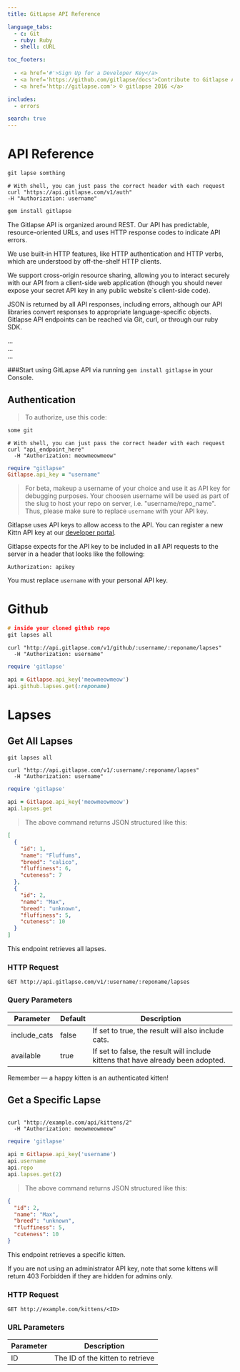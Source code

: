 ```yaml
---
title: GitLapse API Reference

language_tabs:
  - c: Git 
  - ruby: Ruby
  - shell: cURL 

toc_footers:
  
  - <a href='#'>Sign Up for a Developer Key</a>
  - <a href='https://github.com/gitlapse/docs'>Contribute to Gitlapse API</a>
  - <a href='http://gitlapse.com'> © gitlapse 2016 </a>

includes:
  - errors

search: true
---
```


# API Reference

```c
git lapse somthing
```
```shell
# With shell, you can just pass the correct header with each request
curl "https://api.gitlapse.com/v1/auth"
-H "Authorization: username"
```
```ruby
gem install gitlapse
```

The Gitlapse API is organized around REST. Our API has predictable, resource-oriented URLs, and uses HTTP response codes to indicate API errors. 

We use built-in HTTP features, like HTTP authentication and HTTP verbs, which are understood by off-the-shelf HTTP clients. 

We support cross-origin resource sharing, allowing you to interact securely with our API from a client-side web application (though you should never expose your secret API key in any public website`s client-side code). 

JSON is returned by all API responses, including errors, although our API libraries convert responses to appropriate language-specific objects. Gitlapse API endpoints can be reached via Git, curl, or through our ruby SDK.


<aside class="notice">...</aside>

<aside class="success">...</aside>

<aside class="warning">...</aside>

###Start using GitLapse API via running `gem install gitlapse` in your Console.

## Authentication

> To authorize, use this code:

```c
some git
```

```shell
# With shell, you can just pass the correct header with each request
curl "api_endpoint_here"
  -H "Authorization: meowmeowmeow"
```

```ruby
require "gitlapse"
Gitlapse.api_key = "username"
```
> For beta, makeup a username of your choice and use it as API key for debugging purposes. Your choosen username will be used as part of the slug to host your repo on server, i.e. "username/repo_name". Thus, please make sure to replace `username` with your API key.


Gitlapse uses API keys to allow access to the API. You can register a new Kittn API key at our [developer portal](http://gitlapse.com/developers).

Gitlapse expects for the API key to be included in all API requests to the server in a header that looks like the following:

`Authorization: apikey`

<aside class="notice">
You must replace <code>username</code> with your personal API key.
</aside>

# Github 

```c
# inside your cloned github repo
git lapses all 
```

```shell
curl "http://api.gitlapse.com/v1/github/:username/:reponame/lapses"
  -H "Authorization: username"
```
```ruby
require 'gitlapse'

api = Gitlapse.api_key('meowmeowmeow')
api.github.lapses.get(:reponame)
```


# Lapses 

## Get All Lapses

```c
git lapses all
```

```shell
curl "http://api.gitlapse.com/v1/:username/:reponame/lapses"
  -H "Authorization: username"
```
```ruby
require 'gitlapse'

api = Gitlapse.api_key('meowmeowmeow')
api.lapses.get
```


> The above command returns JSON structured like this:

```json
[
  {
    "id": 1,
    "name": "Fluffums",
    "breed": "calico",
    "fluffiness": 6,
    "cuteness": 7
  },
  {
    "id": 2,
    "name": "Max",
    "breed": "unknown",
    "fluffiness": 5,
    "cuteness": 10
  }
]
```

This endpoint retrieves all lapses.

### HTTP Request

`GET http://api.gitlapse.com/v1/:username/:reponame/lapses`

### Query Parameters

Parameter | Default | Description
--------- | ------- | -----------
include_cats | false | If set to true, the result will also include cats.
available | true | If set to false, the result will include kittens that have already been adopted.

<aside class="success">
Remember — a happy kitten is an authenticated kitten!
</aside>

## Get a Specific Lapse 
```c
```

```shell
curl "http://example.com/api/kittens/2"
  -H "Authorization: meowmeowmeow"
```

```ruby
require 'gitlapse'

api = Gitlapse.api_key('username')
api.username
api.repo
api.lapses.get(2)
```

> The above command returns JSON structured like this:

```json
{
  "id": 2,
  "name": "Max",
  "breed": "unknown",
  "fluffiness": 5,
  "cuteness": 10
}
```

This endpoint retrieves a specific kitten.

<aside class="warning">If you are not using an administrator API key, note that some kittens will return 403 Forbidden if they are hidden for admins only.</aside>

### HTTP Request

`GET http://example.com/kittens/<ID>`

### URL Parameters

Parameter | Description
--------- | -----------
ID | The ID of the kitten to retrieve

